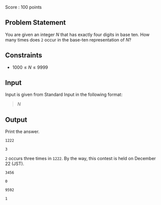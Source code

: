 Score : $100$ points

## Problem Statement

You are given an integer $N$ that has exactly four digits in base ten.
How many times does `2` occur in the base-ten representation of $N$?

## Constraints

- $1000 \leq N \leq 9999$

## Input

Input is given from Standard Input in the following format:

> $N$

## Output

Print the answer.

```input1
1222
```

```output1
3
```

`2` occurs three times in `1222`. By the way, this contest is held on December $22$ (JST).

```input2
3456
```

```output2
0
```

```input3
9592
```

```output3
1
```
